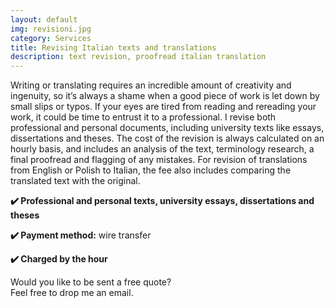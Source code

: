 ```yaml
---
layout: default
img: revisioni.jpg
category: Services
title: Revising Italian texts and translations
description: text revision, proofread italian translation
---
```

<p>
Writing or translating requires an incredible amount of creativity and ingenuity, so it’s always a shame when a good piece of work is let down by small slips or typos. If your eyes are tired from reading and rereading your work, it could be time to entrust it to a professional. I revise both professional and personal documents, including university texts like essays, dissertations and theses. The cost of the revision is always calculated on an hourly basis, and includes an analysis of the text, terminology research, a final proofread and flagging of any mistakes. For revision of translations from English or Polish to Italian, the fee also includes comparing the translated text with the original.
</p>
<p>
<strong>✔️ Professional and personal texts, university essays, dissertations and theses</strong>
</p>
<p>
<strong>✔️ Payment method:</strong> wire transfer
</p>
<p>
<strong>✔️ Charged by the hour</strong>
</p>
<p>
Would you like to be sent a free quote? 
<br>
Feel free to drop me an email.
</p>
